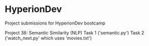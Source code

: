 # HyperionDev
Project submissions for HyperionDev bootcamp

Project 38: Semantic Similarity (NLP)
  Task 1 ('semantic.py')
  Task 2 ('watch_next.py' which uses 'movies.txt')
